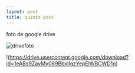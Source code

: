 ```yaml
---
layout: post
title: quinto post
---
```


foto de google drive

![drivefoto](https://drive.google.com/uc?id=1eABs9ZayMy069BbxlIgzYepElWBCWD1q)

!(https://drive.usercontent.google.com/download?id=1eABs9ZayMy069BbxlIgzYepElWBCWD1q)

